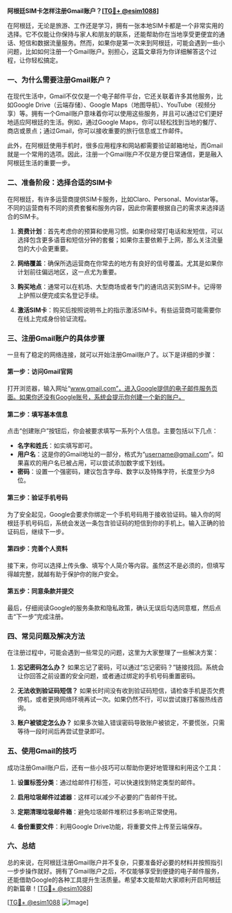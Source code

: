 **阿根廷SIM卡怎样注册Gmail账户？[[TG💪+ @esim1088](https://t.me/s/esim1088)]**

在阿根廷，无论是旅游、工作还是学习，拥有一张本地SIM卡都是一个非常实用的选择。它不仅能让你保持与家人和朋友的联系，还能帮助你在当地享受更便宜的通话、短信和数据流量服务。然而，如果你是第一次来到阿根廷，可能会遇到一些小问题，比如如何注册一个Gmail账户。别担心，这篇文章将为你详细解答这个过程，让你轻松搞定。

### 一、为什么需要注册Gmail账户？

在现代生活中，Gmail不仅仅是一个电子邮件平台，它还关联着许多其他服务，比如Google Drive（云端存储）、Google Maps（地图导航）、YouTube（视频分享）等。拥有一个Gmail账户意味着你可以使用这些服务，并且可以通过它们更好地适应阿根廷的生活。例如，通过Google Maps，你可以轻松找到当地的餐厅、商店或景点；通过Gmail，你可以接收重要的旅行信息或工作邮件。

此外，在阿根廷使用手机时，很多应用程序和网站都需要验证邮箱地址，而Gmail就是一个常用的选项。因此，注册一个Gmail账户不仅是方便日常通信，更是融入阿根廷生活的重要一步。

### 二、准备阶段：选择合适的SIM卡

在阿根廷，有许多运营商提供SIM卡服务，比如Claro、Personal、Movistar等。不同的运营商有不同的资费套餐和服务内容，因此你需要根据自己的需求来选择适合的SIM卡。

1. **资费计划**：首先考虑你的预算和使用习惯。如果你经常打电话和发短信，可以选择包含更多语音和短信分钟的套餐；如果你主要依赖于上网，那么关注流量包的大小会更重要。
   
2. **网络覆盖**：确保所选运营商在你常去的地方有良好的信号覆盖。尤其是如果你计划前往偏远地区，这一点尤为重要。

3. **购买地点**：通常可以在机场、大型商场或者专门的通讯店买到SIM卡。记得带上护照以便完成实名登记手续。

4. **激活SIM卡**：购买后按照说明书上的指示激活SIM卡。有些运营商可能需要你在线上完成身份验证流程。

### 三、注册Gmail账户的具体步骤

一旦有了稳定的网络连接，就可以开始注册Gmail账户了。以下是详细的步骤：

#### 第一步：访问Gmail官网

打开浏览器，输入网址“www.gmail.com”，进入Google提供的电子邮件服务页面。如果你还没有Google账号，系统会提示你创建一个新的账户。

#### 第二步：填写基本信息

点击“创建账户”按钮后，你会被要求填写一系列个人信息。主要包括以下几点：

- **名字和姓氏**：如实填写即可。
- **用户名**：这是你的Gmail地址的一部分，格式为“username@gmail.com”。如果喜欢的用户名已被占用，可以尝试添加数字或下划线。
- **密码**：设置一个强密码，建议包含字母、数字以及特殊字符，长度至少为8位。

#### 第三步：验证手机号码

为了安全起见，Google会要求你绑定一个手机号码用于接收验证码。输入你的阿根廷手机号码后，系统会发送一条包含验证码的短信到你的手机上。输入正确的验证码后，继续下一步。

#### 第四步：完善个人资料

接下来，你可以选择上传头像、填写个人简介等内容。虽然这不是必须的，但填写得越完整，就越有助于保护你的账户安全。

#### 第五步：同意条款并提交

最后，仔细阅读Google的服务条款和隐私政策，确认无误后勾选同意框，然后点击“下一步”完成注册。

### 四、常见问题及解决方法

在注册过程中，可能会遇到一些常见的问题，这里为大家整理了一些解决方案：

1. **忘记密码怎么办？**
   如果忘记了密码，可以通过“忘记密码？”链接找回。系统会让你回答之前设置的安全问题，或者通过绑定的手机号码重置密码。

2. **无法收到验证码短信？**
   如果长时间没有收到验证码短信，请检查手机是否欠费停机，或者更换网络环境再试一次。如果仍然不行，可以尝试拨打客服热线咨询。

3. **账户被锁定怎么办？**
   如果多次输入错误密码导致账户被锁定，不要慌张，只需等待一段时间后再尝试登录即可。

### 五、使用Gmail的技巧

成功注册Gmail账户后，还有一些小技巧可以帮助你更好地管理和利用这个工具：

1. **设置标签分类**：通过给邮件打标签，可以快速找到特定类型的邮件。
   
2. **启用垃圾邮件过滤器**：这样可以减少不必要的广告邮件干扰。

3. **定期清理垃圾邮件箱**：避免垃圾邮件堆积过多影响正常使用。

4. **备份重要文件**：利用Google Drive功能，将重要文件上传至云端保存。

### 六、总结

总的来说，在阿根廷注册Gmail账户并不复杂，只要准备好必要的材料并按照指引一步步操作就好。拥有了Gmail账户之后，不仅能够享受到便捷的电子邮件服务，还能借助Google的各种工具提升生活质量。希望本文能帮助大家顺利开启阿根廷的新篇章！[[TG💪+ @esim1088](https://t.me/s/esim1088)]

[[TG💪+ @esim1088](https://t.me/s/esim1088) ![Image](https://i.postimg.cc/4NQfJmqS/Snipaste-2025-05-13-00-14-12.png)]